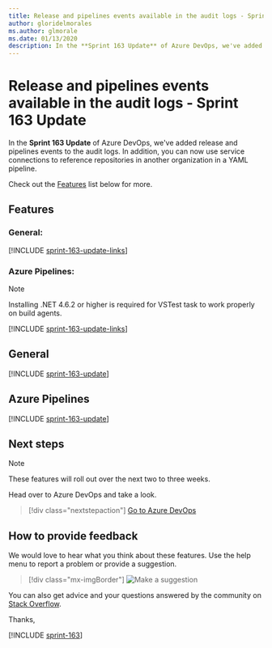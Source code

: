 ```yaml
---
title: Release and pipelines events available in the audit logs - Sprint 163 Update
author: gloridelmorales
ms.author: glmorale
ms.date: 01/13/2020
description: In the **Sprint 163 Update** of Azure DevOps, we've added release and pipelines events to the audit logs..
---
```


# Release and pipelines events available in the audit logs - Sprint 163 Update

In the **Sprint 163 Update** of Azure DevOps, we've added release and pipelines events to the audit logs. In addition, you can now use service connections to reference repositories in another organization in a YAML pipeline. 

Check out the [Features](#features) list below for more.

## Features

### General:

[!INCLUDE [sprint-163-update-links](includes/general/sprint-163-update-links.md)]

### Azure Pipelines:

> [!NOTE]
> Installing .NET 4.6.2 or higher is required for VSTest task to work properly on build agents.

[!INCLUDE [sprint-163-update-links](includes/pipelines/sprint-163-update-links.md)]

## General

[!INCLUDE [sprint-163-update](includes/general/sprint-163-update.md)]

## Azure Pipelines

[!INCLUDE [sprint-163-update](includes/pipelines/sprint-163-update.md)]

## Next steps

> [!NOTE]
> These features will roll out over the next two to three weeks.

Head over to Azure DevOps and take a look.

> [!div class="nextstepaction"]
> [Go to Azure DevOps](https://go.microsoft.com/fwlink/?LinkId=307137&campaign=o~msft~docs~product-vsts~release-notes)

## How to provide feedback

We would love to hear what you think about these features. Use the help menu to report a problem or provide a suggestion.

> [!div class="mx-imgBorder"]
> ![Make a suggestion](../media/make-a-suggestion.png)

You can also get advice and your questions answered by the community on [Stack Overflow](https://stackoverflow.com/questions/tagged/azure-devops).

Thanks,

[!INCLUDE [sprint-163](includes/signer/sprint-163.md)]
